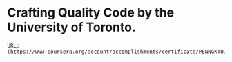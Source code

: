 # Crafting Quality Code by the University of Toronto.
```
URL: 
(https://www.coursera.org/account/accomplishments/certificate/PENNGKTUDTCQ)
```
